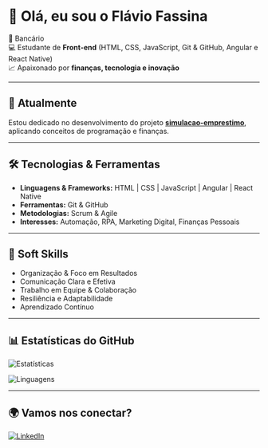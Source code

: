 # 👋 Olá, eu sou o Flávio Fassina

💼 Bancário  
💻 Estudante de **Front-end** (HTML, CSS, JavaScript, Git & GitHub, Angular e React Native)  
📈 Apaixonado por **finanças, tecnologia e inovação**  

---

## 🚀 Atualmente
Estou dedicado no desenvolvimento do projeto **[simulacao-emprestimo](https://github.com/Flavio0112/simulacao-emprestimo)**, aplicando conceitos de programação e finanças.

---

## 🛠️ Tecnologias & Ferramentas
- **Linguagens & Frameworks:** HTML | CSS | JavaScript | Angular | React Native  
- **Ferramentas:** Git & GitHub  
- **Metodologias:** Scrum & Agile  
- **Interesses:** Automação, RPA, Marketing Digital, Finanças Pessoais  

---

## 🤝 Soft Skills
- Organização & Foco em Resultados  
- Comunicação Clara e Efetiva  
- Trabalho em Equipe & Colaboração  
- Resiliência e Adaptabilidade  
- Aprendizado Contínuo  

---

## 📊 Estatísticas do GitHub
![Estatísticas](https://github-readme-stats.vercel.app/api?username=Flavio0112&show_icons=true&theme=radical)

![Linguagens](https://github-readme-stats.vercel.app/api/top-langs/?username=Flavio0112&layout=compact&theme=radical)

---

## 🌍 Vamos nos conectar?
[![LinkedIn](https://img.shields.io/badge/LinkedIn-Flávio%20Fassina%20Pereira-blue?style=for-the-badge&logo=linkedin)](https://www.linkedin.com/in/flávio-fassina-pereira-045620374)
